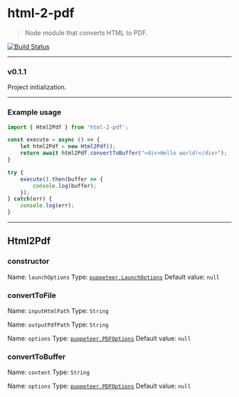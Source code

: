 # html-2-pdf

> Node module that converts HTML to PDF.

[![Build Status](https://travis-ci.org/bluewavesolutions/html-2-pdf.svg?branch=master)](https://travis-ci.org/bluewavesolutions/html-2-pdf)

---

### v0.1.1
Project initialization.

---

### Example usage

```typescript
import { Html2Pdf } from 'html-2-pdf';

const execute = async () => {
    let html2Pdf = new Html2Pdf();
    return await html2Pdf.convertToBuffer("<div>Hello world!</div>");
}

try {
    execute().then(buffer => {
        console.log(buffer);
    });
} catch(err) {
    console.log(err);
}
```

---

## Html2Pdf

### constructor

Name: `launchOptions`
Type: [`puppeteer.LaunchOptions`](https://github.com/GoogleChrome/puppeteer/blob/master/docs/api.md#puppeteerlaunchoptions)
Default value: `null`

### convertToFile

Name: `inputHtmlPath`
Type: `String`

Name: `outputPdfPath`
Type: `String`

Name: `options`
Type: [`puppeteer.PDFOptions`](https://github.com/puppeteer/puppeteer/blob/master/docs/api.md#pagepdfoptions)
Default value: `null`

### convertToBuffer

Name: `content`
Type: `String`

Name: `options`
Type: [`puppeteer.PDFOptions`](https://github.com/puppeteer/puppeteer/blob/master/docs/api.md#pagepdfoptions)
Default value: `null`